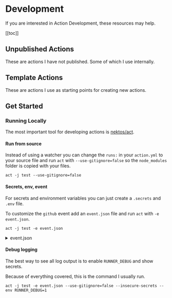 # Development

If you are interested in Action Development, these resources may help.

[[toc]]

## Unpublished Actions

These are actions I have not published. Some of which I use internally.

<GitHubTable title="Published" :repos="actions.unpublished" />

## Template Actions

These are actions I use as starting points for creating new actions.

<GitHubTable title="Published" :repos="actions.template" />

## Get Started

### Running Locally <Badge type="tip" text="nektos/act" />

The most important tool for developing actions is [nektos/act](https://github.com/nektos/act).

#### Run from source

Instead of using a watcher you can change the `runs:` in your `action.yml` to your source file
and run `act` with `--use-gitignore=false` so the `node_modules` folder is copied with your files.

```shell
act -j test --use-gitignore=false
```

#### Secrets, env, event

For secrets and environment variables you can just create a `.secrets` and `.env` file.

To customize the `github` event add an `event.json` file and run `act` with `-e event.json`.

```shell
act -j test -e event.json
```

<details><summary>event.json</summary>

<span v-pre>

This lets you skip workflow steps with this if: `${{ !github.event.act }}`

</span>

```json
{
  "act": true
}
```

---

</details>

#### Debug logging

The best way to see all log output is to enable `RUNNER_DEBUG` and show secrets.

Because of everything covered, this is the command I usually run.

```shell
act -j test -e event.json --use-gitignore=false --insecure-secrets --env RUNNER_DEBUG=1
```

<!--suppress ES6UnusedImports -->
<script setup>
import actions from '../.vitepress/scripts/actions.js'
</script>

